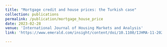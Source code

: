 ```yaml
---
title: "Mortgage credit and house prices: the Turkish case"
collection: publications
permalink: /publication/mortgage_house_price
date: 2023-02-28
venue: 'International Journal of Housing Markets and Analysis'
link: 'https://www.emerald.com/insight/content/doi/10.1108/IJHMA-11-2021-0127/full/html'

---
```

